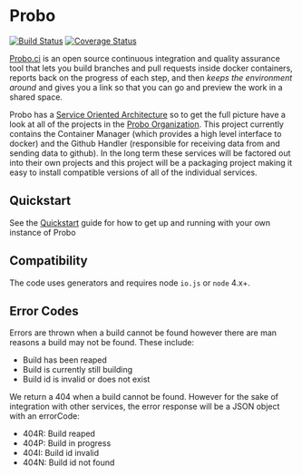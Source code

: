 Probo
===========
[![Build Status](https://travis-ci.org/ProboCI/probo.svg?branch=master)](https://travis-ci.org/ProboCI/probo) [![Coverage Status](https://coveralls.io/repos/ProboCI/probo/badge.svg?branch=master&service=github)](https://coveralls.io/github/ProboCI/probo?branch=master)

[Probo.ci](http://probo.ci) is an open source continuous integration and quality assurance tool
that lets you build branches and pull requests inside docker containers,
reports back on the progress of each step, and then *keeps the environment
around* and gives you a link so that you can go and preview the work in a
shared space.

Probo has a [Service Oriented Architecture](https://en.wikipedia.org/wiki/Service-oriented_architecture) so to
get the full picture have a look at all of the projects in the [Probo Organization](https://github.com/ProboCI).
This project currently contains the Container Manager (which provides a high level interface to docker) and
the Github Handler (responsible for receiving data from and sending data to github). In the long term these
services will be factored out into their own projects and this project will be a packaging project making it
easy to install compatible versions of all of the individual services.

## Quickstart

See the [Quickstart](QUICKSTART.md) guide for how to get up and running with your own instance of Probo

## Compatibility
The code uses generators and requires node `io.js` or `node` 4.x+.

## Error Codes
Errors are thrown when a build cannot be found however there are man reasons a
build may not be found. These include:
 - Build has been reaped
 - Build is currently still building
 - Build id is invalid or does not exist

We return a 404 when a build cannot be found. However for the sake of
integration with other services, the error response will be a JSON object
with an errorCode:
 - 404R: Build reaped
 - 404P: Build in progress
 - 404I: Build id invalid
 - 404N: Build id not found